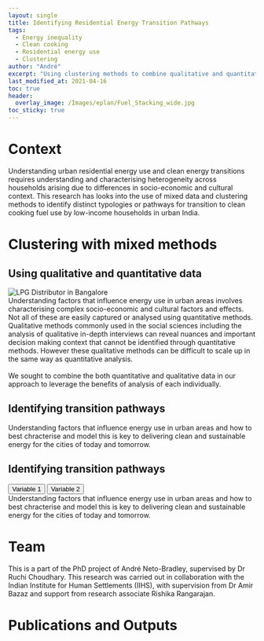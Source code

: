 ```yaml
---
layout: single
title: Identifying Residential Energy Transition Pathways
tags:
  - Energy inequality
  - Clean cooking
  - Residential energy use
  - Clustering
author: "André"
excerpt: "Using clustering methods to combine qualitative and quantitative approaches, and identify and characterise energy transition pathways for low-income households in urban India"
last_modified_at: 2021-04-16
toc: true
header:
  overlay_image: /Images/eplan/Fuel_Stacking_wide.jpg
toc_sticky: true
---
```

<!-- Load d3.js -->
<script src="https://d3js.org/d3.v4.js"></script>



# Context

Understanding urban residential energy use and clean energy transitions requires understanding and characterising heterogeneity across households arising due to differences in socio-economic and cultural context. This research has looks into the use of mixed data and clustering methods to identify distinct typologies or pathways for transition to clean cooking fuel use by low-income households in urban India.

<div id="stickyarticle">
<h1 class="category">Clustering with mixed methods</h1>
<h2 class="title">Using qualitative and quantitative data</h2>
<div id="wrapper">
  <div id="sticky">
    <img id="sticky"
         src="/home/Images/eplan/LPG_Distributor.jpg"
         alt="LPG Distributor in Bangalore"
         caption="Photo credit: A Neto-Bradley">
  </div>
  <body>Understanding factors that influence energy use in urban areas involves characterising complex socio-economic and cultural factors and effects. Not all of these are easily captured or analysed using quantitative methods. Qualitative methods commonly used in the social sciences including the analysis of qualitative in-depth interviews can reveal nuances and important decision making context that cannot be identified through quantitative methods. However these qualitative methods can be difficult to scale up in the same way as quantitative analysis.<br>
  <br>
  We sought to combine the both quantitative and qualitative data in our approach to leverage the benefits of analysis of each individually. </body>
</div>
  <h2 class="title">Identifying transition pathways</h2>
<div id="wrapper">
  <!-- Initialize a select button -->
  <!-- <select id="selectButton"></select> -->
  <div id="my_dataviz"></div>
  <body>Understanding factors that influence energy use in urban areas and how to best chracterise and model this is key to delivering clean and sustainable energy for the cities of today and tomorrow.</body>
</div>
  <h2 class="title">Identifying transition pathways</h2>
<div id="wrapper">
  <!-- Initialize a select button -->
  <!-- <select id="selectButton"></select> -->
  <!-- Add 2 buttons -->
<button class="btn {{ f.btn_class }}" onclick="update('var1')">Variable 1</button>
<button class="btn {{ f.btn_class }}" onclick="update('var2')">Variable 2</button>

<!-- Create a div where the graph will take place -->
<div id="my_dataviz_2"></div>

  <body>Understanding factors that influence energy use in urban areas and how to best chracterise and model this is key to delivering clean and sustainable energy for the cities of today and tomorrow.</body>
</div>
</div>

# Team
This is a part of the PhD project of André Neto-Bradley, supervised by Dr Ruchi Choudhary. This research was carried out in collaboration with the Indian Institute for Human Settlements (IIHS), with supervision from Dr Amir Bazaz and support from research associate Rishika Rangarajan.

# Publications and Outputs


<!-- Graphic -->

 <script>

// set the dimensions and margins of the graph
var margin = {top: 30, right: 30, bottom: 30, left: 60},
    width = 760 - margin.left - margin.right,
    height = 400 - margin.top - margin.bottom;

// append the svg object to the body of the page
var svg = d3.select("#my_dataviz")
  .append("svg")
    // Responsive SVG needs these 2 attributes and no width and height attr.
      .attr("preserveAspectRatio", "xMinYMin meet")
      .attr("viewBox", "0 0 760 400")
     .classed("svg-content-responsive", true)
    .append("g")
      .attr("transform", "translate(" + margin.left + "," + margin.top + ")");

//Read the data
d3.csv("https://raw.githubusercontent.com/holtzy/data_to_viz/master/Example_dataset/5_OneCatSevNumOrdered.csv", function(data) {

  // group the data: I want to draw one line per group
  var sumstat = d3.nest() // nest function allows to group the calculation per level of a factor
    .key(function(d) { return d.name;})
    .entries(data);

  // Add X axis --> it is a date format
  var x = d3.scaleLinear()
    .domain(d3.extent(data, function(d) { return d.year; }))
    .range([ 0, width ]);
  svg.append("g")
    .attr("transform", "translate(0," + height + ")")
    .call(d3.axisBottom(x).ticks(5));

  // Add Y axis
  var y = d3.scaleLinear()
    .domain([0, d3.max(data, function(d) { return +d.n; })])
    .range([ height, 0 ]);
  svg.append("g")
    .call(d3.axisLeft(y));

  // color palette
  var res = sumstat.map(function(d){ return d.key }) // list of group names
  var color = d3.scaleOrdinal()
    .domain(res)
    .range(['#e41a1c','#377eb8','#4daf4a','#984ea3','#ff7f00','#ffff33','#a65628','#f781bf','#999999'])


  // create a tooltip
// create a tooltip
  var Tooltip = svg
    .append("text")
    .attr("x", 10)
    .attr("y", 0)
    .style("opacity", 1)
    .style("font-size", 17)

  // Three function that change the tooltip when user hover / move / leave a cell
  var mouseover = function(d) {
    Tooltip.style("opacity", 1)
    d3.selectAll(".myArea").style("opacity", .2)
    d3.select(this)
      .style("stroke-width", "3")
      .style("opacity", 1)
  }
  var mousemove = function(d,i) {
    grp = res[i]
    Tooltip.text(grp)
  }
  var mouseleave = function(d) {
    Tooltip.style("opacity", 0)
    d3.selectAll(".myArea").style("opacity", 1).style("stroke-width", "1.5")
   }

 

  // Draw the line
  svg.selectAll(".line")
      .data(sumstat)
      .enter()
      .append("path")
        .attr("class","myArea")
        .attr("fill", "none")
        .attr("stroke", function(d){ return color(d.key) })
        .attr("stroke-width", 1.5)
        .on("mouseover", mouseover)
        .on("mousemove", mousemove)
        .on("mouseleave", mouseleave)
        .attr("d", function(d){
          return d3.line()
            .x(function(d) { return x(d.year); })
            .y(function(d) { return y(0); })
            (d.values)
        })
        .transition()
        .duration(1200)
        .attr("d", function(d){
          return d3.line()
            .x(function(d) { return x(d.year); })
            .y(function(d) { return y(d.n); })
            (d.values)
        })

})

</script>

<script>

// set the dimensions and margins of the graph
  var marginWhole2 = {top: 30, right: 30, bottom: 70, left: 60},
    sizeWide = 760 - marginWhole2.left - marginWhole2.right
    sizeHigh = 400 - marginWhole2.top - marginWhole2.bottom;

// append the svg object to the body of the page
var svgGroups = d3.select("#my_dataviz_2")
    .append("svg")
    // Responsive SVG needs these 2 attributes and no width and height attr.
      .attr("preserveAspectRatio", "xMinYMin meet")
      .attr("viewBox", "0 0 760 400")
     .classed("svg-content-responsive", true)
    .append("g")
      .attr("transform", "translate(" + marginWhole2.left + "," + marginWhole2.top + ")");
  

// Initialize the X axis
var x = d3.scaleBand()
  .range([ 0, sizeWide ])
  .padding(0.2);
var xAxis = svgGroups.append("g")
  .attr("transform", "translate(0," + sizeHigh + ")")

// Initialize the Y axis
var y = d3.scaleLinear()
  .range([ sizeHigh, 0]);
var yAxis = svgGroups.append("g")
  .attr("class", "myYaxis")

// A function that create / update the plot for a given variable:
function update(selectedVar) {

  // Parse the Data
  d3.csv("https://raw.githubusercontent.com/holtzy/D3-graph-gallery/master/DATA/barplot_change_data.csv", function(data) {

    // X axis
    x.domain(data.map(function(d) { return d.group; }))
    xAxis.transition().duration(1000).call(d3.axisBottom(x))

    // Add Y axis
    y.domain([0, d3.max(data, function(d) { return +d[selectedVar] }) ]);
    yAxis.transition().duration(1000).call(d3.axisLeft(y));

    // variable u: map data to existing bars
    var u = svgGroups.selectAll("rect")
      .data(data)

    // update bars
    u
      .enter()
      .append("rect")
      .merge(u)
      .transition()
      .duration(1200)
        .attr("x", function(d) { return x(d.group); })
        .attr("y", function(d) { return y(d[selectedVar]); })
        .attr("width", x.bandwidth())
        .attr("height", function(d) { return sizeHigh - y(d[selectedVar]); })
        .attr("fill", "#69b3a2")
  })

}

// Initialize plot
update('var1')

</script>

